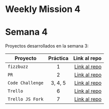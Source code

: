 # Weekly Mission 4
# Semana 4 

Proyectos desarrollados en la semana 3:

| Proyecto | Práctica | Link al repo |
| ------------- |:-------------:| -----:|
|`fizzbuzz`|1|[Link al repo](https://github.com/jaimechacon11/1-Refactoring)|
|`PR`|2|[Link al repo](https://github.com/jaimechacon11/fizzbuzz)|
|`Code Challenge`|3, 4, 5|[Link al repo](https://github.com/jaimechacon11/5-Code_Challenge)|
|`Trello`|6|[Link al repo](https://github.com/jaimechacon11/trello)|
|`Trello JS Fork`|7|[Link al repo](https://github.com/jaimechacon11/trello)|
